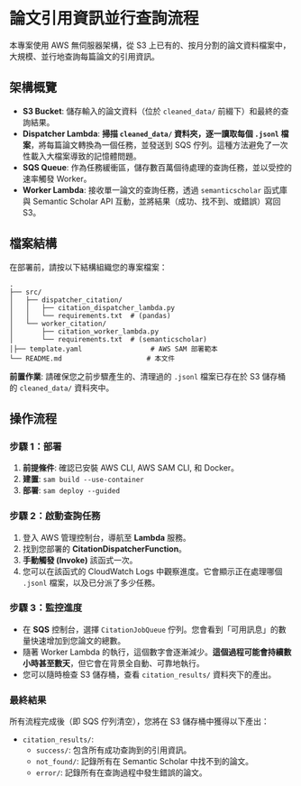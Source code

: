 # 論文引用資訊並行查詢流程

本專案使用 AWS 無伺服器架構，從 S3 上已有的、按月分割的論文資料檔案中，大規模、並行地查詢每篇論文的引用資訊。

## 架構概覽

- **S3 Bucket**: 儲存輸入的論文資料（位於 `cleaned_data/` 前綴下）和最終的查詢結果。
- **Dispatcher Lambda**: **掃描 `cleaned_data/` 資料夾，逐一讀取每個 `.jsonl` 檔案**，將每篇論文轉換為一個任務，並發送到 SQS 佇列。這種方法避免了一次性載入大檔案導致的記憶體問題。
- **SQS Queue**: 作為任務緩衝區，儲存數百萬個待處理的查詢任務，並以受控的速率觸發 Worker。
- **Worker Lambda**: 接收單一論文的查詢任務，透過 `semanticscholar` 函式庫與 Semantic Scholar API 互動，並將結果（成功、找不到、或錯誤）寫回 S3。

## 檔案結構

在部署前，請按以下結構組織您的專案檔案：

```
.
├── src/
│   ├── dispatcher_citation/
│   │   ├── citation_dispatcher_lambda.py
│   │   └── requirements.txt  # (pandas)
│   └── worker_citation/
│       ├── citation_worker_lambda.py
│       └── requirements.txt  # (semanticscholar)
│├── template.yaml                 # AWS SAM 部署範本
└── README.md                     # 本文件
```

**前置作業**: 請確保您之前步驟產生的、清理過的 `.jsonl` 檔案已存在於 S3 儲存桶的 `cleaned_data/` 資料夾中。

## 操作流程

### 步驟 1：部署

1.  **前提條件**: 確認已安裝 AWS CLI, AWS SAM CLI, 和 Docker。
2.  **建置**: `sam build --use-container`
3.  **部署**: `sam deploy --guided`

### 步驟 2：啟動查詢任務

1.  登入 AWS 管理控制台，導航至 **Lambda** 服務。
2.  找到您部署的 **CitationDispatcherFunction**。
3.  **手動觸發 (Invoke)** 該函式一次。
4.  您可以在該函式的 CloudWatch Logs 中觀察進度。它會顯示正在處理哪個 `.jsonl` 檔案，以及已分派了多少任務。

### 步驟 3：監控進度

-   在 **SQS** 控制台，選擇 `CitationJobQueue` 佇列。您會看到「可用訊息」的數量快速增加到您論文的總數。
-   隨著 Worker Lambda 的執行，這個數字會逐漸減少。**這個過程可能會持續數小時甚至數天**，但它會在背景全自動、可靠地執行。
-   您可以隨時檢查 S3 儲存桶，查看 `citation_results/` 資料夾下的產出。

### 最終結果

所有流程完成後（即 SQS 佇列清空），您將在 S3 儲存桶中獲得以下產出：

-   `citation_results/`:
    -   `success/`: 包含所有成功查詢到的引用資訊。
    -   `not_found/`: 記錄所有在 Semantic Scholar 中找不到的論文。
    -   `error/`: 記錄所有在查詢過程中發生錯誤的論文。
